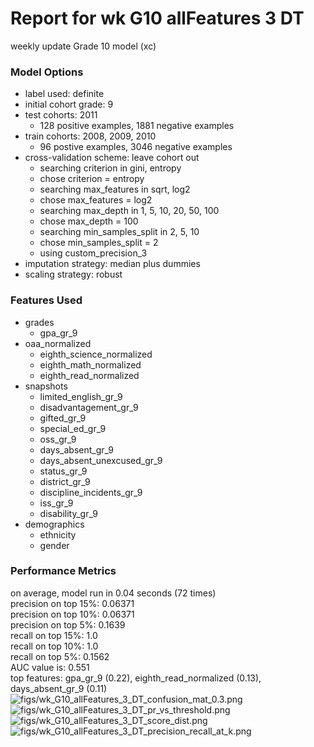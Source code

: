 # Report for wk G10 allFeatures 3 DT
weekly update Grade 10 model (xc)

### Model Options
* label used: definite
* initial cohort grade: 9
* test cohorts: 2011
	 * 128 positive examples, 1881 negative examples
* train cohorts: 2008, 2009, 2010
	 * 96 postive examples, 3046 negative examples
* cross-validation scheme: leave cohort out
	 * searching criterion in gini, entropy
	 * chose criterion = entropy
	 * searching max_features in sqrt, log2
	 * chose max_features = log2
	 * searching max_depth in 1, 5, 10, 20, 50, 100
	 * chose max_depth = 100
	 * searching min_samples_split in 2, 5, 10
	 * chose min_samples_split = 2
	 * using custom_precision_3
* imputation strategy: median plus dummies
* scaling strategy: robust

### Features Used
* grades
	 * gpa_gr_9
* oaa_normalized
	 * eighth_science_normalized
	 * eighth_math_normalized
	 * eighth_read_normalized
* snapshots
	 * limited_english_gr_9
	 * disadvantagement_gr_9
	 * gifted_gr_9
	 * special_ed_gr_9
	 * oss_gr_9
	 * days_absent_gr_9
	 * days_absent_unexcused_gr_9
	 * status_gr_9
	 * district_gr_9
	 * discipline_incidents_gr_9
	 * iss_gr_9
	 * disability_gr_9
* demographics
	 * ethnicity
	 * gender

### Performance Metrics
on average, model run in 0.04 seconds (72 times) <br/>precision on top 15%: 0.06371 <br/>precision on top 10%: 0.06371 <br/>precision on top 5%: 0.1639 <br/>recall on top 15%: 1.0 <br/>recall on top 10%: 1.0 <br/>recall on top 5%: 0.1562 <br/>AUC value is: 0.551 <br/>top features: gpa_gr_9 (0.22), eighth_read_normalized (0.13), days_absent_gr_9 (0.11)
![figs/wk_G10_allFeatures_3_DT_confusion_mat_0.3.png](wk_G10_allFeatures_3_DT_confusion_mat_0.3.png)
![figs/wk_G10_allFeatures_3_DT_pr_vs_threshold.png](wk_G10_allFeatures_3_DT_pr_vs_threshold.png)
![figs/wk_G10_allFeatures_3_DT_score_dist.png](wk_G10_allFeatures_3_DT_score_dist.png)
![figs/wk_G10_allFeatures_3_DT_precision_recall_at_k.png](wk_G10_allFeatures_3_DT_precision_recall_at_k.png)
